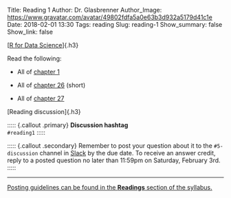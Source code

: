 Title: Reading 1
Author: Dr. Glasbrenner
Author_Image: https://www.gravatar.com/avatar/49802fdfa5a0e63b3d932a5179d41c1e
Date: 2018-02-01 13:30
Tags: reading
Slug: reading-1
Show_summary: false
Show_link: false

[[R for Data Science][r4ds-book]]{.h3}

Read the following:

*   All of [chapter 1][r4ds-ch-1]

*   All of [chapter 26][r4ds-ch-26] (short)

*   All of [chapter 27][r4ds-ch-27]

[Reading discussion]{.h3}

::::: {.callout .primary}
**Discussion hashtag** \
`#reading1`
:::::

::::: {.callout .secondary}
Remember to post your question about it to the `#5-discussion` channel in [Slack][cds101-slack] by the due date.
To receive an answer credit, reply to a posted question no later than 11:59pm on Saturday, February 3rd.
:::::

---

[Posting guidelines can be found in the **Readings** section of the syllabus.][syllabus-readings]

[r4ds-book]:         http://r4ds.had.co.nz
[r4ds-ch-1]:         http://r4ds.had.co.nz/introduction.html
[r4ds-ch-26]:        http://r4ds.had.co.nz/communicate-intro.html
[r4ds-ch-27]:        http://r4ds.had.co.nz/r-markdown.html
[cds101-slack]:      https://masoncds101.slack.com
[syllabus-readings]: http://spring18.cds101.com/syllabus.html#readings
